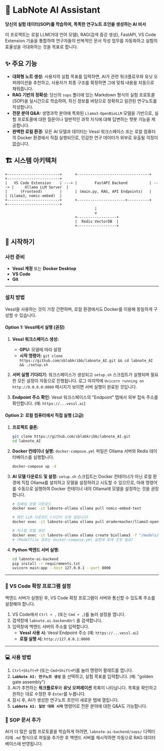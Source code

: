 # 🔬 LabNote AI Assistant

**당신의 실험 데이터(SOP)를 학습하여, 똑똑한 연구노트 초안을 생성하는 AI 비서**

이 프로젝트는 로컬 LLM(거대 언어 모델), RAG(검색 증강 생성), FastAPI, VS Code Extension 기술을 통합하여 연구자들의 반복적인 문서 작성 업무를 자동화하고 실험의 효율성을 극대화하는 것을 목표로 합니다.

## ✨ 주요 기능

  * **대화형 노트 생성:** 사용자의 실험 목표를 입력하면, AI가 관련 워크플로우와 유닛 오퍼레이션을 추천하고, 사용자가 최종 구조를 확정하면 그에 맞춰 내용을 자동으로 채워줍니다.
  * **RAG 기반의 정확성:** 당신의 `sops` 폴더에 있는 Markdown 형식의 실험 프로토콜(SOP)을 실시간으로 학습하여, 최신 정보를 바탕으로 정확하고 일관된 연구노트를 작성합니다.
  * **전문 분야 Q\&A:** 생명과학 분야에 특화된 `Llama3-OpenBioLLM` 모델을 기반으로, 실험 프로토콜에 대한 질문이나 일반적인 과학 지식에 대해 답변하는 챗봇 기능을 제공합니다.
  * **완벽한 로컬 환경:** 모든 AI 모델과 데이터는 Vessl 워크스페이스 또는 로컬 컴퓨터의 Docker 환경에서 직접 실행되므로, 민감한 연구 데이터가 외부로 유출될 걱정이 없습니다.

## 🏗️ 시스템 아키텍처

```
+------------------------+      +---------------------------------+      +------------------------+
|   VS Code Extension    | ---> |        FastAPI Backend          | ---> |     Ollama LLM Server  |
|      (Frontend)        |      | (main.py, RAG, API Endpoints)   |      | (Llama3, nomic-embed)  |
+------------------------+      +----------------------+----------+      +------------------------+
                                         |
                                         v
                                +------------------+
                                |  Redis VectorDB  |
                                +------------------+
```

## 🚀 시작하기

### 사전 준비

  * **Vessl 계정** 또는 **Docker Desktop**
  * **VS Code**
  * **Git**

-----

### 설치 방법

Vessl을 사용하는 것이 가장 간편하며, 로컬 환경에서도 Docker를 이용해 동일하게 구성할 수 있습니다.

#### Option 1: Vessl에서 실행 (권장)

1.  **Vessl 워크스페이스 생성:**

      * **GPU:** 모델에 따라 설정
      * **시작 명령어:** `git clone https://github.com/sblabkribb/labnote_AI.git && cd labnote_AI && ./setup.sh`

2.  **서버 실행 기다리기:** 워크스페이스가 생성되고 `setup.sh` 스크립트가 실행되며 필요한 모든 설정이 자동으로 진행됩니다. 로그 마지막에 `Uvicorn running on http://0.0.0.0:8000` 메시지가 보이면 서버 실행이 완료된 것입니다.

3.  **Endpoint 주소 확인:** Vessl 워크스페이스의 "Endpoint" 탭에서 외부 접속 주소를 확인합니다. (예: `https://...vessl.ai`)

#### Option 2: 로컬 컴퓨터에서 직접 실행 (고급)

1.  **프로젝트 클론:**

    ```bash
    git clone https://github.com/sblabkribb/labnote_AI.git
    cd labnote_AI
    ```

2.  **Docker 컨테이너 실행:**
    `docker-compose.yml` 파일은 Ollama 서버와 Redis 데이터베이스를 실행합니다.

    ```bash
    docker-compose up -d
    ```

3.  **AI 모델 다운로드 및 설정:**
    `setup.sh` 스크립트는 Docker 컨테이너가 아닌 로컬 환경에 직접 Ollama를 설치하고 모델을 설정하려고 시도할 수 있으므로, 아래 명령어를 수동으로 실행하여 Docker 컨테이너 내의 Ollama에 모델을 설정하는 것을 권장합니다.

    ```bash
    # 임베딩 모델 다운로드
    docker exec -it labnote-ollama ollama pull nomic-embed-text

    # 메인 LLM 다운로드 (시간이 오래 걸립니다)
    docker exec -it labnote-ollama ollama pull mradermacher/llama3-openbiollm-8b-gguf:f16

    # 커스텀 모델 생성
    docker exec -it labnote-ollama ollama create biollama3 -f "/models/Modelfile" 
    # (Modelfile 경로는 docker-compose.yml 설정에 맞게 조정 필요)
    ```

4.  **Python 백엔드 서버 실행:**

    ```bash
    cd labnote-ai-backend
    pip install -r requirements.txt
    uvicorn main:app --host 127.0.0.1 --port 8000
    ```

-----

### 🔧 VS Code 확장 프로그램 설정

백엔드 서버가 실행된 후, VS Code 확장 프로그램이 서버와 통신할 수 있도록 주소를 설정해야 합니다.

1.  VS Code에서 `Ctrl + ,` (또는 `Cmd + ,`)를 눌러 설정을 엽니다.
2.  검색창에 `labnote.ai.backendUrl` 을 검색합니다.
3.  입력창에 백엔드 서버의 주소를 입력합니다.
      * **Vessl 사용 시:** Vessl Endpoint 주소 (예: `https://...vessl.ai`)
      * **로컬 실행 시:** `http://127.0.0.1:8000`

-----

### 💻 사용 방법

1.  `Ctrl+Shift+P` (또는 `Cmd+Shift+P`)를 눌러 명령어 팔레트를 엽니다.
2.  **`LabNote AI: 연구노트 생성`** 을 선택하고, 실험 목표를 입력합니다. (예: "golden gate assembly")
3.  AI가 추천하는 **워크플로우**와 **유닛 오퍼레이션** 목록이 나타납니다. 목록을 확인하고 원하는 대로 수정한 후 `Enter`를 누릅니다.
4.  잠시 후, AI가 생성한 연구노트 초안이 새로운 탭에 열립니다.
5.  **`LabNote AI: 일반 대화 시작`** 명령어로 전문 분야에 대한 Q\&A도 가능합니다.

### 📄 SOP 문서 추가

AI가 더 많은 실험 프로토콜을 학습하게 하려면, `labnote-ai-backend/sops/` 디렉터리에 `.md` 형식으로 파일을 추가한 후 백엔드 서버를 재시작하면 자동으로 RAG 데이터베이스에 반영됩니다.